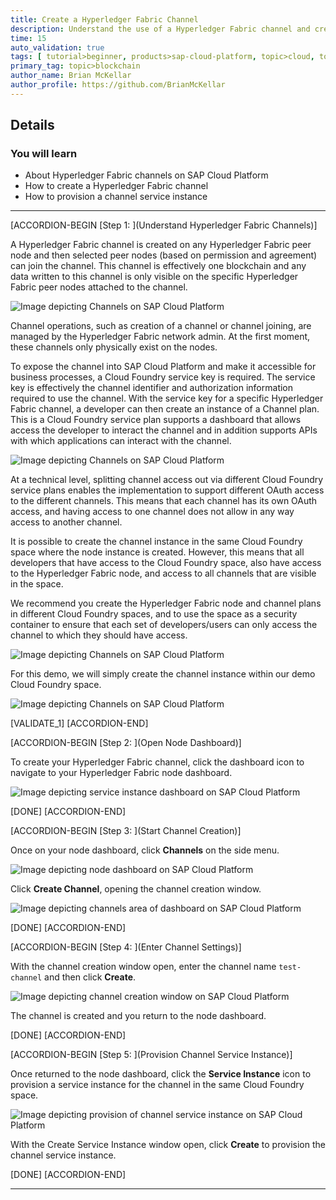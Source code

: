 ```yaml
---
title: Create a Hyperledger Fabric Channel
description: Understand the use of a Hyperledger Fabric channel and create one on SAP Cloud Platform.
time: 15
auto_validation: true
tags: [ tutorial>beginner, products>sap-cloud-platform, topic>cloud, topic>blockchain]
primary_tag: topic>blockchain
author_name: Brian McKellar
author_profile: https://github.com/BrianMcKellar
---
```


## Details
### You will learn
  - About Hyperledger Fabric channels on SAP Cloud Platform
  - How to create a Hyperledger Fabric channel
  - How to provision a channel service instance

---

[ACCORDION-BEGIN [Step 1: ](Understand Hyperledger Fabric Channels)]

A Hyperledger Fabric channel is created on any Hyperledger Fabric peer node and then selected peer nodes (based on permission and agreement) can join the channel. This channel is effectively one blockchain and any data written to this channel is only visible on the specific Hyperledger Fabric peer nodes attached to the channel.

![Image depicting Channels on SAP Cloud Platform](01--ChannelsOverview.png)

Channel operations, such as creation of a channel or channel joining, are managed by the Hyperledger Fabric network admin. At the first moment, these channels only physically exist on the nodes.

To expose the channel into SAP Cloud Platform and make it accessible for business processes, a Cloud Foundry service key is required. The service key is effectively the channel identifier and authorization information required to use the channel. With the service key for a specific Hyperledger Fabric channel, a developer can then create an instance of a Channel plan. This is a Cloud Foundry service plan supports a dashboard that allows access the developer to interact the channel and in addition supports APIs with which applications can interact with the channel.

![Image depicting Channels on SAP Cloud Platform](02--ChannelOverview.png)

At a technical level, splitting channel access out via different Cloud Foundry service plans enables the implementation to support different OAuth access to the different channels. This means that each channel has its own OAuth access, and having access to one channel does not allow in any way access to another channel.

It is possible to create the channel instance in the same Cloud Foundry space where the node instance is created. However, this means that all developers that have access to the Cloud Foundry space, also have access to the Hyperledger Fabric node, and access to all channels that are visible in the space.

We recommend you create the Hyperledger Fabric node and channel plans in different Cloud Foundry spaces, and to use the space as a security container to ensure that each set of developers/users can only access the channel to which they should have access.


![Image depicting Channels on SAP Cloud Platform](03--ChannelOverview.png)

For this demo, we will simply create the channel instance within our demo Cloud Foundry space.

![Image depicting Channels on SAP Cloud Platform](04--ChannelOverview.png)

[VALIDATE_1]
[ACCORDION-END]

[ACCORDION-BEGIN [Step 2: ](Open Node Dashboard)]

To create your Hyperledger Fabric channel, click the dashboard icon to navigate to your Hyperledger Fabric node dashboard.

![Image depicting service instance dashboard on SAP Cloud Platform](05--Dashboard.png)

[DONE]
[ACCORDION-END]

[ACCORDION-BEGIN [Step 3: ](Start Channel Creation)]

Once on your node dashboard, click **Channels** on the side menu.

![Image depicting node dashboard on SAP Cloud Platform](06--Node-Dashboard.png)

Click **Create Channel**, opening the channel creation window.

![Image depicting channels area of dashboard on SAP Cloud Platform](07-Create-Channel.png)

[DONE]
[ACCORDION-END]

[ACCORDION-BEGIN [Step 4: ](Enter Channel Settings)]

With the channel creation window open, enter the channel name `test-channel` and then click **Create**.

![Image depicting channel creation window on SAP Cloud Platform](08-Create-Channel-Settings.png)

The channel is created and you return to the node dashboard.

[DONE]
[ACCORDION-END]

[ACCORDION-BEGIN [Step 5: ](Provision Channel Service Instance)]

Once returned to the node dashboard, click the **Service Instance** icon to provision a service instance for the channel in the same Cloud Foundry space.

![Image depicting provision of channel service instance on SAP Cloud Platform](09--Channel-Service-Instance.png)

With the Create Service Instance window open, click **Create** to provision the channel service instance.


[DONE]
[ACCORDION-END]


---
